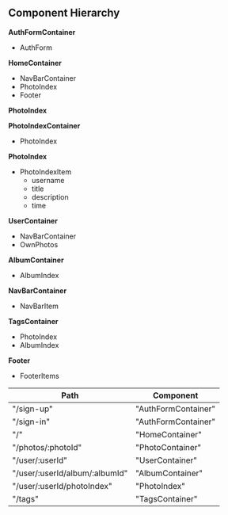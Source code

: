 ## Component Hierarchy

**AuthFormContainer**
  - AuthForm

**HomeContainer**
  - NavBarContainer
  - PhotoIndex
  - Footer

**PhotoIndex**

**PhotoIndexContainer**
  - PhotoIndex

**PhotoIndex**
  - PhotoIndexItem
      + username
      + title
      + description
      + time

**UserContainer**
  - NavBarContainer
  - OwnPhotos

**AlbumContainer**
  - AlbumIndex

**NavBarContainer**
  - NavBarItem

**TagsContainer**
  - PhotoIndex
  - AlbumIndex


**Footer**
  - FooterItems


|Path   | Component   |
|-------|-------------|
| "/sign-up" | "AuthFormContainer" |
| "/sign-in" | "AuthFormContainer" |
| "/" | "HomeContainer" |
| "/photos/:photoId" | "PhotoContainer" |
| "/user/:userId" | "UserContainer" |
| "/user/:userId/album/:albumId" | "AlbumContainer" |
| "/user/:userId/photoIndex" | "PhotoIndex" |
| "/tags" | "TagsContainer" |
